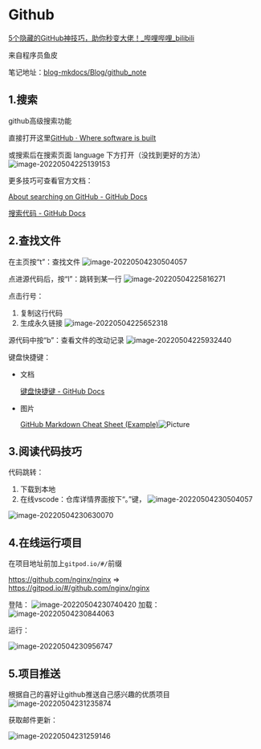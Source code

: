 # Github

[5个隐藏的GitHub神技巧，助你秒变大佬！\_哔哩哔哩\_bilibili](https://www.bilibili.com/video/BV1q54y1f7h6?spm_id_from=333.337.search-card.all.click)

来自程序员鱼皮

笔记地址：[blog-mkdocs/Blog/github_note](https://bailh.github.io/blog-mkdocs/Blog/github_note/)

## 1.搜索

github高级搜索功能

直接打开这里[GitHub · Where software is built](https://github.com/search/advanced)

或搜索后在搜索页面 language 下方打开（没找到更好的方法）
![image-20220504225139153](image/20220504225139153.png)

更多技巧可查看官方文档：

[About searching on GitHub \- GitHub Docs](https://docs.github.com/cn/search-github/getting-started-with-searching-on-github/about-searching-on-github)

[搜索代码 \- GitHub Docs](https://docs.github.com/cn/search-github/searching-on-github/searching-code)

## 2.查找文件

在主页按“t”：查找文件
![image-20220504230504057](image/20220504230504057.png)

点进源代码后，按“l”：跳转到某一行
![image-20220504225816271](image/20220504225816271.png)

点击行号：

1. 复制这行代码
2. 生成永久链接
![image-20220504225652318](image/20220504225652318.png)

源代码中按“b”：查看文件的改动记录
![image-20220504225932440](image/20220504225932440.png)

键盘快捷键：

- 文档

  [键盘快捷键 \- GitHub Docs](https://docs.github.com/cn/get-started/using-github/keyboard-shortcuts)

- 图片

  [GitHub Markdown Cheat Sheet \(Example\)](https://coderwall.com/p/ln-ira/github-markdown-cheat-sheet)![Picture](image/gs.png)

## 3.阅读代码技巧

代码跳转：

1. 下载到本地
2. 在线vscode：仓库详情界面按下“。”键，
![image-20220504230504057](image/20220504230504057.png)

![image-20220504230630070](image/20220504230630070.png)

## 4.在线运行项目

在项目地址前加上`gitpod.io/#/`前缀

<https://github.com/nginx/nginx>  => <https://gitpod.io/#/github.com/nginx/nginx>

登陆：
![image-20220504230740420](image/20220504230740420.png)
加载：
![image-20220504230844063](image/20220504230844063.png)

运行：

![image-20220504230956747](image/20220504230956747.png)

## 5.项目推送

根据自己的喜好让github推送自己感兴趣的优质项目
![image-20220504231235874](image/20220504231235874.png)

获取邮件更新：

![image-20220504231259146](image/20220504231259146.png)
